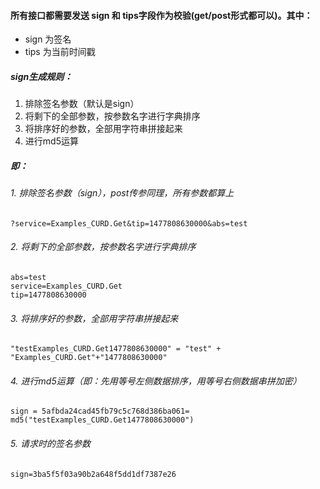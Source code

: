 #### 所有接口都需要发送 sign 和 tips字段作为校验(get/post形式都可以)。其中：
- sign 为签名
- tips 为当前时间戳


##### sign生成规则：
1. 排除签名参数（默认是sign）
2. 将剩下的全部参数，按参数名字进行字典排序
3. 将排序好的参数，全部用字符串拼接起来
4. 进行md5运算

##### 即：

###### 1. 排除签名参数（sign），post传参同理，所有参数都算上

```
?service=Examples_CURD.Get&tip=1477808630000&abs=test
```

###### 2. 将剩下的全部参数，按参数名字进行字典排序

```
abs=test
service=Examples_CURD.Get
tip=1477808630000
```

###### 3. 将排序好的参数，全部用字符串拼接起来

```
"testExamples_CURD.Get1477808630000" = "test" + "Examples_CURD.Get"+"1477808630000"
```

###### 4. 进行md5运算（即：先用等号左侧数据排序，用等号右侧数据串拼加密）

```
sign = 5afbda24cad45fb79c5c768d386ba061= md5("testExamples_CURD.Get1477808630000")
```

###### 5. 请求时的签名参数

```
sign=3ba5f5f03a90b2a648f5dd1df7387e26
```
